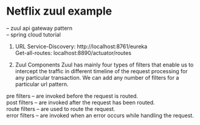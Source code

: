 # Netflix zuul example 
– zuul api gateway pattern   
– spring cloud tutorial  

1. URL
Service-Discovery: http://localhost:8761/eureka  
Get-all-routes: localhost:8890/actuator/routes  

2. Zuul Components
Zuul has mainly four types of filters that enable us to intercept the traffic in different timeline of the request processing for any particular transaction. We can add any number of filters for a particular url pattern.  
  
pre filters – are invoked before the request is routed.  
post filters – are invoked after the request has been routed.  
route filters – are used to route the request.  
error filters – are invoked when an error occurs while handling the request.  